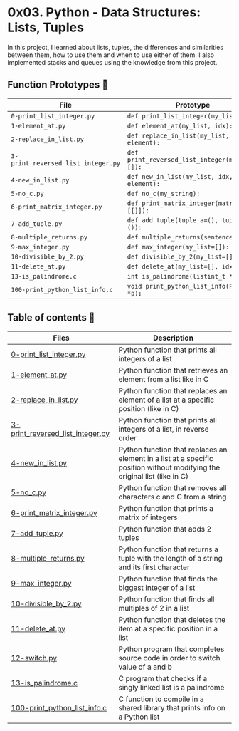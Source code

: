 # 0x03. Python - Data Structures: Lists, Tuples

In this project, I learned about lists, tuples, the differences and similarities between them, how to use them and when to use either of them. I also implemented stacks and queues using the knowledge from this project. 

## Function Prototypes :memo:

| File                           | Prototype                                                                                                 |
| ------------------------------ | --------------------------------------------------------------------------------------------------------- |
| `0-print_list_integer.py`    | `def print_list_integer(my_list=[]):`                                                                    |
| `1-element_at.py`          | `def element_at(my_list, idx):`                                                           |
| `2-replace_in_list.py`                | `def replace_in_list(my_list, idx, element):`                                                                               |
| `3-print_reversed_list_integer.py`         | `def print_reversed_list_integer(my_list=[]):`                                                                      |
| `4-new_in_list.py`      | `def new_in_list(my_list, idx, element):`                                                                   |
| `5-no_c.py`             | `def no_c(my_string):`                                                                          |
| `6-print_matrix_integer.py` | `def print_matrix_integer(matrix=[[]]):`                                                              |
| `7-add_tuple.py`       | `def add_tuple(tuple_a=(), tuple_b=()):`                                                        |
| `8-multiple_returns.py`           | `def multiple_returns(sentence):`                                                                |
| `9-max_integer.py`           | `def max_integer(my_list=[]):`                                                                        |
| `10-divisible_by_2.py`             | `def divisible_by_2(my_list=[]):`                                                                           |
| `11-delete_at.py`       | `def delete_at(my_list=[], idx=0):`                                                             |
| `13-is_palindrome.c`       | `int is_palindrome(listint_t **head);`                                                             |
| `100-print_python_list_info.c`       | `void print_python_list_info(PyObject *p);`                                                             |

## Table of contents :book:
Files | Description
----- | -----------
[0-print_list_integer.py](./0-print_list_integer.py) | Python function that prints all integers of a list
[1-element_at.py](./1-element_at.py) | Python function that retrieves an element from a list like in C
[2-replace_in_list.py](./2-replace_in_list.py) | Python function that replaces an element of a list at a specific position (like in C)
[3-print_reversed_list_integer.py](./3-print_reversed_list_integer.py) | Python function that prints all integers of a list, in reverse order
[4-new_in_list.py](./4-new_in_list.py) | Python function that replaces an element in a list at a specific position without modifying the original list (like in C)
[5-no_c.py](./5-no_c.py) | Python function that removes all characters c and C from a string
[6-print_matrix_integer.py](./6-print_matrix_integer.py) | Python function that prints a matrix of integers
[7-add_tuple.py](./7-add_tuple.py) | Python function that adds 2 tuples
[8-multiple_returns.py](./8-multiple_returns.py) | Python function that returns a tuple with the length of a string and its first character
[9-max_integer.py](./9-max_integer.py) | Python function that finds the biggest integer of a list
[10-divisible_by_2.py](./10-divisible_by_2.py) | Python function that finds all multiples of 2 in a list
[11-delete_at.py](./11-delete_at.py) | Python function that deletes the item at a specific position in a list
[12-switch.py](./12-switch.py) | Python program that completes source code in order to switch value of a and b
[13-is_palindrome.c](./13-is_palindrome.c) | C program that checks if a singly linked list is a palindrome
[100-print_python_list_info.c](./100-print_python_list_info.c) | C function to compile in a shared library that prints info on a Python list
